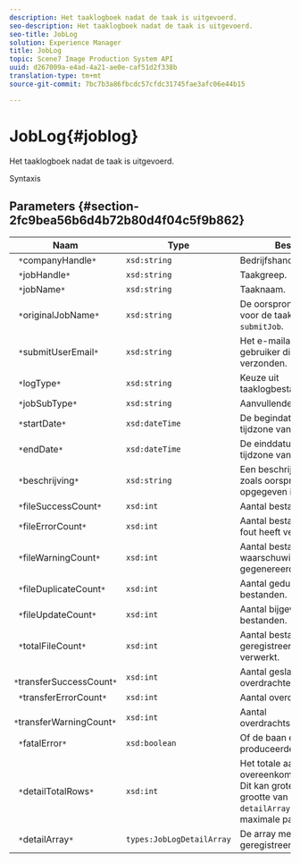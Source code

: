 ```yaml
---
description: Het taaklogboek nadat de taak is uitgevoerd.
seo-description: Het taaklogboek nadat de taak is uitgevoerd.
seo-title: JobLog
solution: Experience Manager
title: JobLog
topic: Scene7 Image Production System API
uuid: d267009a-e4ad-4a21-ae0e-caf51d2f338b
translation-type: tm+mt
source-git-commit: 7bc7b3a86fbcdc57cfdc31745fae3afc06e44b15

---
```



# JobLog{#joblog}

Het taaklogboek nadat de taak is uitgevoerd.

Syntaxis

## Parameters {#section-2fc9bea56b6d4b72b80d4f04c5f9b862}

| Naam | Type | Beschrijving |
|---|---|---|
| ` *`companyHandle`*` | `xsd:string` | Bedrijfshandgreep. |
| ` *`jobHandle`*` | `xsd:string` | Taakgreep. |
| ` *`jobName`*` | `xsd:string` | Taaknaam. |
| ` *`originalJobName`*` | `xsd:string` | De oorspronkelijke naam die voor de taak is ingediend met `submitJob`. |
| ` *`submitUserEmail`*` | `xsd:string` | Het e-mailadres van de gebruiker die de taak heeft verzonden. |
| ` *`logType`*` | `xsd:string` | Keuze uit taaklogbestandstypen. |
| ` *`jobSubType`*` | `xsd:string` | Aanvullende taakgegevens. |
| ` *`startDate`*` | `xsd:dateTime` | De begindatum, tijd en tijdzone van de taak. |
| ` *`endDate`*` | `xsd:dateTime` | De einddatum, tijd en tijdzone van de taak. |
| ` *`beschrijving`*` | `xsd:string` | Een beschrijving van de taak zoals oorspronkelijk opgegeven in `submitJob`. |
| ` *`fileSuccessCount`*` | `xsd:int` | Aantal bestanden verwerkt. |
| ` *`fileErrorCount`*` | `xsd:int` | Aantal bestanden dat een fout heeft veroorzaakt. |
| ` *`fileWarningCount`*` | `xsd:int` | Aantal bestanden dat een waarschuwing heeft gegenereerd. |
| ` *`fileDuplicateCount`*` | `xsd:int` | Aantal gedupliceerde bestanden. |
| ` *`fileUpdateCount`*` | `xsd:int` | Aantal bijgewerkte bestanden. |
| ` *`totalFileCount`*` | `xsd:int` | Aantal bestanden dat door de geregistreerde taak is verwerkt. |
| ` *`transferSuccessCount`*` | `xsd:int` | Aantal geslaagde overdrachten. |
| ` *`transferErrorCount`*` | `xsd:int` | Aantal overdrachtsfouten. |
| ` *`transferWarningCount`*` | `xsd:int` | Aantal overdrachtswaarschuwingen. |
| ` *`fatalError`*` | `xsd:boolean` | Of de baan een fatale fout produceerde. |
| ` *`detailTotalRows`*` | `xsd:int` | Het totale aantal rijen dat overeenkomt met de query. Dit kan groter zijn dan de grootte van de query `detailArray` vanwege de maximale paginagrootte. |
| ` *`detailArray`*` | `types:JobLogDetailArray` | De array met details over de geregistreerde taak. |

